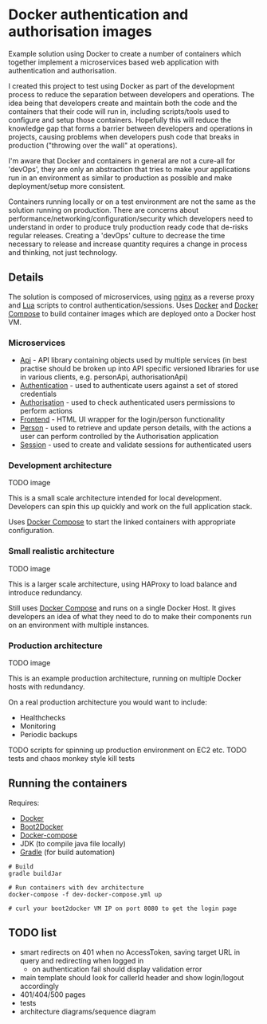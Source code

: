 # Docker authentication and authorisation images

Example solution using Docker to create a number of containers which together implement a microservices based web
application with authentication and authorisation.

I created this project to test using Docker as part of the development process to reduce the separation between
developers and operations. The idea being that developers create and maintain both the code and the containers that
their code will run in, including scripts/tools used to configure and setup those containers. Hopefully this will reduce
the knowledge gap that forms a barrier between developers and operations in projects, causing problems when developers
push code that breaks in production ("throwing over the wall" at operations).

I'm aware that Docker and containers in general are not a cure-all for 'devOps', they are only an abstraction that
tries to make your applications run in an environment as similar to production as possible and make deployment/setup
more consistent.

Containers running locally or on a test environment are not the same as the solution running on production. There are
concerns about performance/networking/configuration/security which developers need to understand in order to produce
truly production ready code that de-risks regular releases. Creating a 'devOps' culture to decrease the time necessary
to release and increase quantity requires a change in process and thinking, not just technology.

## Details

The solution is composed of microservices, using [nginx](http://nginx.org/) as a reverse proxy and
[Lua](http://wiki.nginx.org/HttpLuaModule) scripts to control authentication/sessions. Uses [Docker](https://www.docker.com/)
and [Docker Compose](https://docs.docker.com/compose/) to build container images which are deployed onto a Docker host
VM.

### Microservices

- [Api](tree/master/microservices/api) - API library containing objects used by multiple services (in best
practise should be broken up into API specific versioned libraries for use in various clients, e.g. personApi,
authorisationApi)
- [Authentication](tree/master/microservices/authentication) - used to authenticate users against a set of stored
credentials
- [Authorisation](tree/master/microservices/authorisation) - used to check authenticated users permissions to perform
actions
- [Frontend](tree/master/microservices/frontend) - HTML UI wrapper for the login/person functionality
- [Person](tree/master/microservices/person) - used to retrieve and update person details, with the actions a user can
perform controlled by the Authorisation application
- [Session](tree/master/microservices/session) - used to create and validate sessions for authenticated users

### Development architecture

TODO image

This is a small scale architecture intended for local development. Developers can spin this up quickly and work on the
full application stack.

Uses [Docker Compose](https://docs.docker.com/compose/) to start the linked containers with appropriate configuration.

### Small realistic architecture

TODO image

This is a larger scale architecture, using HAProxy to load balance and introduce redundancy.

Still uses [Docker Compose](https://docs.docker.com/compose/) and runs on a single Docker Host. It gives developers an
idea of what they need to do to make their components run on an environment with multiple instances.

### Production architecture

TODO image

This is an example production architecture, running on multiple Docker hosts with redundancy.

On a real production architecture you would want to include:
- Healthchecks
- Monitoring
- Periodic backups

TODO scripts for spinning up production environment on EC2 etc.
TODO tests and chaos monkey style kill tests

## Running the containers

Requires:
* [Docker](https://www.docker.com/)
* [Boot2Docker](http://boot2docker.io/)
* [Docker-compose](http://docs.docker.com/compose/)
* JDK (to compile java file locally)
* [Gradle](https://gradle.org/) (for build automation)

```
# Build
gradle buildJar

# Run containers with dev architecture
docker-compose -f dev-docker-compose.yml up

# curl your boot2docker VM IP on port 8080 to get the login page
```

## TODO list

- smart redirects on 401 when no AccessToken, saving target URL in query and redirecting when logged in
	- on authentication fail should display validation error
- main template should look for callerId header and show login/logout accordingly
- 401/404/500 pages
- tests
- architecture diagrams/sequence diagram
